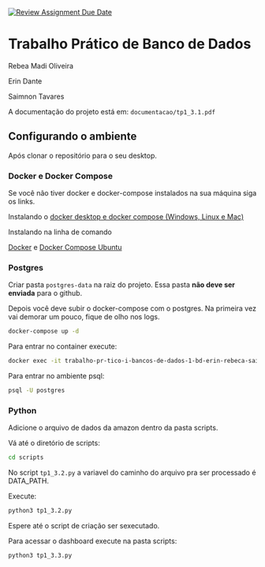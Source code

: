 [![Review Assignment Due Date](https://classroom.github.com/assets/deadline-readme-button-22041afd0340ce965d47ae6ef1cefeee28c7c493a6346c4f15d667ab976d596c.svg)](https://classroom.github.com/a/zixaop7v)

# Trabalho Prático de Banco de Dados
Rebea Madi Oliveira

Erin Dante

Saimnon Tavares

A documentação do projeto está em: `documentacao/tp1_3.1.pdf`

## Configurando o ambiente
Após clonar o repositório para o seu desktop.

### Docker e Docker Compose
Se você não tiver docker e docker-compose instalados na sua máquina siga os links.

Instalando o [docker desktop e docker compose (Windows, Linux e Mac)](https://www.docker.com/products/docker-desktop/)

Instalando na linha de comando

[Docker](https://www.digitalocean.com/community/tutorials/how-to-install-and-use-docker-on-ubuntu-20-04-pt) e [Docker Compose Ubuntu](https://www.digitalocean.com/community/tutorials/how-to-install-and-use-docker-compose-on-ubuntu-20-04-pt)

### Postgres

Criar pasta `postgres-data` na raiz do projeto. Essa pasta **não deve ser enviada** para o github.

Depois você deve subir o docker-compose com o postgres. Na primeira vez vai demorar um pouco, fique de olho nos logs.

```bash
docker-compose up -d
```

Para entrar no container execute:
```bash
docker exec -it trabalho-pr-tico-i-bancos-de-dados-1-bd-erin-rebeca-saimon_postgres_1 sh
```
Para entrar no ambiente psql:
```bash
psql -U postgres
```

### Python

Adicione o arquivo de dados da amazon dentro da pasta scripts.

Vá até o diretório de scripts:
```bash
cd scripts
```

No script `tp1_3.2.py` a variavel do caminho do arquivo pra ser processado é DATA_PATH.

Execute:
```bash
python3 tp1_3.2.py
```
Espere até o script de criação ser sexecutado.

Para acessar o dashboard execute na pasta scripts:
```bash
python3 tp1_3.3.py
```
